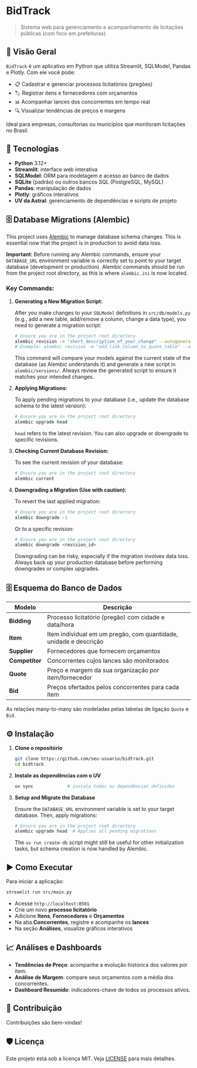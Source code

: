 # BidTrack

> Sistema web para gerenciamento e acompanhamento de licitações públicas (com foco em prefeituras).

## 📝 Visão Geral

`BidTrack` é um aplicativo em Python que utiliza Streamlit, SQLModel, Pandas e Plotly. Com ele você pode:

* 📋 Cadastrar e gerenciar processos licitatórios (pregões)
* 🏷️ Registrar itens e fornecedores com orçamentos
* 📊 Acompanhar lances dos concorrentes em tempo real
* 🔍 Visualizar tendências de preços e margens

Ideal para empresas, consultorias ou municípios que monitoram licitações no Brasil.

## 🚀 Tecnologias

* **Python** 3.12+
* **Streamlit**: interface web interativa
* **SQLModel**: ORM para modelagem e acesso ao banco de dados
* **SQLite** (padrão) ou outros bancos SQL (PostgreSQL, MySQL)
* **Pandas**: manipulação de dados
* **Plotly**: gráficos interativos
* **UV da Astral**: gerenciamento de dependências e scripts de projeto

## 🗄️ Database Migrations (Alembic)

This project uses [Alembic](https://alembic.sqlalchemy.org/en/latest/) to manage database schema changes. This is essential now that the project is in production to avoid data loss.

**Important**: Before running any Alembic commands, ensure your `DATABASE_URL` environment variable is correctly set to point to your target database (development or production). Alembic commands should be run from the project root directory, as this is where `alembic.ini` is now located.

### Key Commands:

1.  **Generating a New Migration Script:**

    After you make changes to your `SQLModel` definitions in `src/db/models.py` (e.g., add a new table, add/remove a column, change a data type), you need to generate a migration script:
    ```bash
    # Ensure you are in the project root directory
    alembic revision -m "short_description_of_your_change" --autogenerate
    # Example: alembic revision -m "add_link_column_to_quote_table" --autogenerate
    ```
    This command will compare your models against the current state of the database (as Alembic understands it) and generate a new script in `alembic/versions/`. Always review the generated script to ensure it matches your intended changes.

2.  **Applying Migrations:**

    To apply pending migrations to your database (i.e., update the database schema to the latest version):
    ```bash
    # Ensure you are in the project root directory
    alembic upgrade head
    ```
    `head` refers to the latest revision. You can also upgrade or downgrade to specific revisions.

3.  **Checking Current Database Revision:**

    To see the current revision of your database:
    ```bash
    # Ensure you are in the project root directory
    alembic current
    ```

4.  **Downgrading a Migration (Use with caution):**

    To revert the last applied migration:
    ```bash
    # Ensure you are in the project root directory
    alembic downgrade -1
    ```
    Or to a specific revision:
    ```bash
    # Ensure you are in the project root directory
    alembic downgrade <revision_id>
    ```
    Downgrading can be risky, especially if the migration involves data loss. Always back up your production database before performing downgrades or complex upgrades.

## 🗄️ Esquema do Banco de Dados

| Modelo         | Descrição                                                         |
| -------------- | ----------------------------------------------------------------- |
| **Bidding**    | Processo licitatório (pregão) com cidade e data/hora              |
| **Item**       | Item individual em um pregão, com quantidade, unidade e descrição |
| **Supplier**   | Fornecedores que fornecem orçamentos                              |
| **Competitor** | Concorrentes cujos lances são monitorados                         |
| **Quote**      | Preço e margem da sua organização por item/fornecedor             |
| **Bid**        | Preços ofertados pelos concorrentes para cada item                |

As relações many-to-many são modeladas pelas tabelas de ligação `Quote` e `Bid`.

## ⚙️ Instalação

1. **Clone o repositório**

   ```bash
   git clone https://github.com/seu-usuario/bidtrack.git
   cd bidtrack
   ```

2. **Instale as dependências com o UV**

   ```bash
   uv sync             # instala todas as dependências definidas
   ```

3. **Setup and Migrate the Database**

   Ensure the `DATABASE_URL` environment variable is set to your target database.
   Then, apply migrations:
   ```bash
   # Ensure you are in the project root directory
   alembic upgrade head  # Applies all pending migrations
   ```
   The `uv run create-db` script might still be useful for other initialization tasks, but schema creation is now handled by Alembic.

## ▶️ Como Executar

Para iniciar a aplicação:

```bash
streamlit run src/main.py
```

* Acesse `http://localhost:8501`
* Crie um novo **processo licitatório**
* Adicione **Itens**, **Fornecedores** e **Orçamentos**
* Na aba **Concorrentes**, registre e acompanhe os **lances**
* Na seção **Análises**, visualize gráficos interativos

## 📈 Análises e Dashboards

* **Tendências de Preço**: acompanhe a evolução histórica dos valores por item.
* **Análise de Margem**: compare seus orçamentos com a média dos concorrentes.
* **Dashboard Resumido**: indicadores-chave de todos os processos ativos.

## 🤝 Contribuição

Contribuições são bem-vindas!

## 🛡️ Licença

Este projeto está sob a licença MIT. Veja [LICENSE](LICENSE) para mais detalhes.
